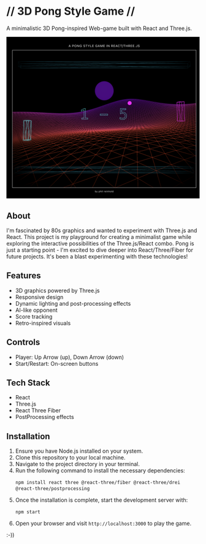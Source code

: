 # // 3D Pong Style Game // #

A minimalistic 3D Pong-inspired Web-game built with React and Three.js.

![Gameplay Screenshot](react-three-pong/src/assets/images/screenshots/gmscr1.png)

## About ##

I'm fascinated by 80s graphics and wanted to experiment with Three.js and React. This project is my playground for creating a minimalist game while exploring the interactive possibilities of the Three.js/React combo. Pong is just a starting point - I'm excited to dive deeper into React/Three/Fiber for future projects. It's been a blast experimenting with these technologies!

## Features ##

- 3D graphics powered by Three.js
- Responsive design
- Dynamic lighting and post-processing effects
- AI-like opponent
- Score tracking
- Retro-inspired visuals

## Controls ##

- Player: Up Arrow (up), Down Arrow (down)
- Start/Restart: On-screen buttons

## Tech Stack

- React
- Three.js
- React Three Fiber
- PostProcessing effects

## Installation

1. Ensure you have Node.js installed on your system.
2. Clone this repository to your local machine.
3. Navigate to the project directory in your terminal.
4. Run the following command to install the necessary dependencies:
   ```
   npm install react three @react-three/fiber @react-three/drei @react-three/postprocessing
   ```
5. Once the installation is complete, start the development server with:
   ```
   npm start
   ```
6. Open your browser and visit `http://localhost:3000` to play the game.

:-)) 
